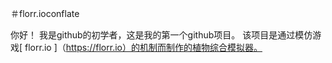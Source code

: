 ＃florr.ioconflate

你好！
我是github的初学者，这是我的第一个github项目。
该项目是通过模仿游戏[ florr.io ]（https://florr.io）的机制而制作的植物综合模拟器。

